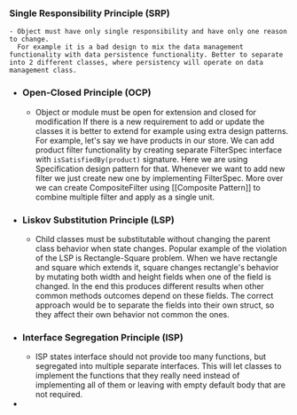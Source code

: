 ### Single Responsibility Principle (SRP)
	- Object must have only single responsibility and have only one reason to change.
	  For example it is a bad design to mix the data management functionality with data persistence functionality. Better to separate into 2 different classes, where persistency will operate on data management class.
- ### Open-Closed Principle (OCP)
	- Object or module must be open for extension and closed for modification
	  If there is a new requirement to add or update the classes it is better to extend for example using extra design patterns. For example, let's say we have products in our store. We can add product filter functionality by creating separate FilterSpec interface with `isSatisfiedBy(product)` signature. Here we are using Specification design pattern for that. Whenever we want to add new filter we just create new one by implementing FilterSpec. More over we can create CompositeFilter using [[Composite Pattern]] to combine multiple filter and apply as a single unit.
- ### Liskov Substitution Principle (LSP)
	- Child classes must be substitutable without changing the parent class behavior when state changes.
	  Popular example of the violation of the LSP is Rectangle-Square problem. When we have rectangle and square which extends it, square changes rectangle's behavior by mutating both width and height fields when one of the field is changed. In the end this produces different results when other common methods outcomes depend on these fields. The correct approach would be to separate the fields into their own struct, so they affect their own behavior not common the ones.
- ### Interface Segregation Principle (ISP)
	- ISP states interface should not provide too many functions, but segregated into multiple separate interfaces. This will let classes to implement the functions that they really need instead of implementing all of them or leaving with empty default body that are not required.
-